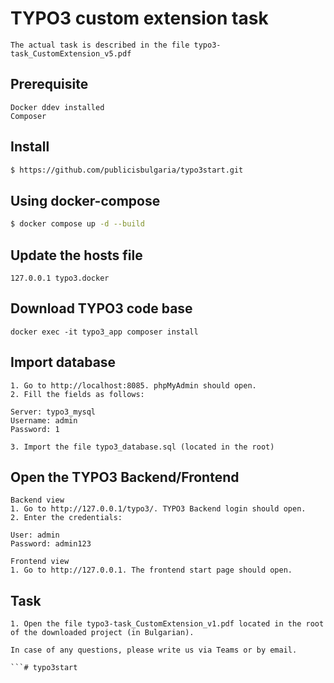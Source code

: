 # TYPO3 custom extension task
```
The actual task is described in the file typo3-task_CustomExtension_v5.pdf

```

## Prerequisite
```
Docker ddev installed
Composer
```

## Install

```bash
$ https://github.com/publicisbulgaria/typo3start.git
```

## Using docker-compose

```bash
$ docker compose up -d --build
```

## Update the hosts file 
``` 
127.0.0.1 typo3.docker
```

## Download TYPO3 code base
``` 
docker exec -it typo3_app composer install
```

## Import database
``` 
1. Go to http://localhost:8085. phpMyAdmin should open.
2. Fill the fields as follows:

Server: typo3_mysql
Username: admin
Password: 1

3. Import the file typo3_database.sql (located in the root)
``` 

## Open the TYPO3 Backend/Frontend
``` 
Backend view
1. Go to http://127.0.0.1/typo3/. TYPO3 Backend login should open.
2. Enter the credentials:

User: admin
Password: admin123

Frontend view
1. Go to http://127.0.0.1. The frontend start page should open.

```
## Task
``` 
1. Open the file typo3-task_CustomExtension_v1.pdf located in the root of the downloaded project (in Bulgarian).

In case of any questions, please write us via Teams or by email.

```# typo3start
